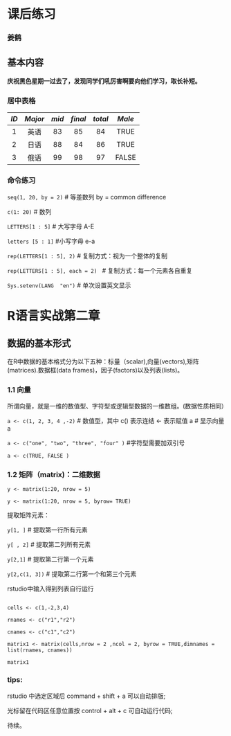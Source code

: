 # 课后练习

### 姜鹤

## 基本内容

#### 庆祝黑色星期一过去了，发现同学们吼厉害啊要向他们学习，取长补短。

### 居中表格

|*ID*|*Major*|*mid*|*final*|*total*|*Male*|
|:---:|:---:|:---:|:---:|:---:|:---:|
|1|英语|83|85|84|TRUE|
|2|日语|88|84|86|TRUE|
|3|俄语|99|98|97|FALSE|

### 命令练习
`seq(1, 20, by = 2)` \# 等差数列 by = common difference

`c(1: 20)` \# 数列

`LETTERS[1 : 5]` \# 大写字母 A-E 

`letters [5 : 1]` \#小写字母 e-a

`rep(LETTERS[1 : 5], 2)` \# 复制方式：视为一个整体的复制

`rep(LETTERS[1 : 5], each = 2)`   \# 复制方式：每一个元素各自重复

`Sys.setenv(LANG  "en")` \# 单次设置英文显示

# R语言实战第二章

## 数据的基本形式

在R中数据的基本格式分为以下五种：标量（scalar),向量(vectors),矩阵(matrices).数据框(data frames)，因子(factors)以及列表(lists)。

### 1.1 向量

所谓向量，就是一维的数值型、字符型或逻辑型数据的一维数组。(数据性质相同）

`a <- c(1, 2, 3, 4 ,-2)` \# 数值型，其中 c() 表示连结 <- 表示赋值 a # 显示向量 a 

`a <- c("one", "two", "three", "four" )` \#字符型需要加双引号

`a <- c(TRUE, FALSE )`

### 1.2 矩阵（matrix)：二维数据

`y <- matrix(1:20, nrow = 5)`

 `y <- matrix(1:20, nrow = 5, byrow= TRUE)`
 
 提取矩阵元素：
 
`y[1, ]` \# 提取第一行所有元素

`y[ , 2]` \# 提取第二列所有元素

`y[2,1]` \# 提取第二行第一个元素

`y[2,c(1, 3])` \# 提取第二行第一个和第三个元素


 
rstudio中输入得到列表自行运行

```{r matrix1}

cells <- c(1,-2,3,4)

rnames <- c("r1","r2")

cnames <- c("c1","c2")

matrix1 <- matrix(cells,nrow = 2 ,ncol = 2, byrow = TRUE,dimnames = list(rnames, cnames))

matrix1

```


### tips:

rstudio 中选定区域后 command + shift + a 可以自动排版;

光标留在代码区任意位置按 control + alt + c 可自动运行代码;

待续。
